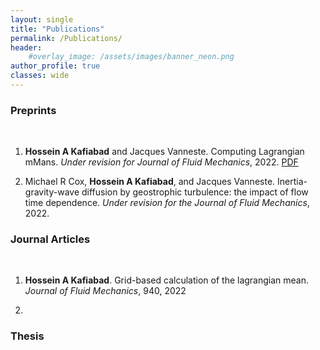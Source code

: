 ```yaml
---
layout: single
title: "Publications"
permalink: /Publications/
header:
    #overlay_image: /assets/images/banner_neon.png
author_profile: true
classes: wide
--- 
```


### Preprints
&nbsp;
1. **Hossein A Kafiabad** and Jacques Vanneste. Computing Lagrangian mMans. *Under revision for Journal of Fluid Mechanics*, 2022. [PDF](https://arxiv.org/pdf/2208.02682.pdf)

2. Michael R Cox, **Hossein A Kafiabad**, and Jacques Vanneste. Inertia-gravity-wave diffusion by geostrophic turbulence: the impact of flow time dependence. *Under revision for the Journal of Fluid Mechanics*, 2022.

### Journal Articles
&nbsp;

1. **Hossein A Kafiabad**. Grid-based calculation of the lagrangian mean. *Journal of Fluid Mechanics*, 940, 2022

2. 

### Thesis
&nbsp;

